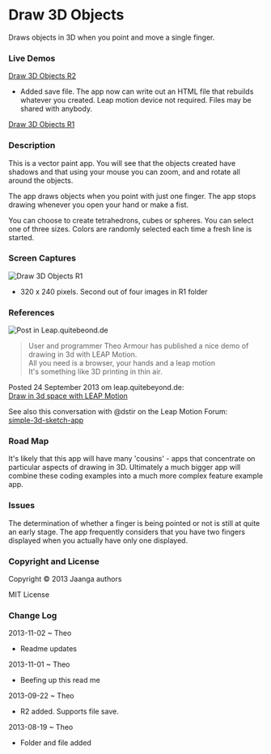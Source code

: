 Draw 3D Objects
===============
Draws objects in 3D when you point and move a single finger.

### Live Demos 

[Draw 3D Objects R2](http://jaanga.github.io/gestification/cookbook/draw-3d-objects/r2/draw-3d-objects.html)   

* Added save file. The app now can write out an HTML file that rebuilds whatever you created. Leap motion device not required. 
Files may be shared with anybody.  

[Draw 3D Objects R1](http://jaanga.github.io/gestification/cookbook/draw-3d-objects/r1/draw-3d-objects.html)

### Description

This is a vector paint app. You will see that the objects created have shadows and that using your mouse you can zoom, and and rotate all around the objects.

The app draws objects when you point with just one finger. The app stops drawing whenever you open your hand or make a fist.

You can choose to create tetrahedrons, cubes or spheres. You can select one of three sizes. Colors are randomly selected each time a fresh line is started.



[pic]: http://jaanga.github.io/gestification/cookbook/draw-3d-objects/r1/draw-3d-objects-screen-grab-240x180.png

### Screen Captures

![Draw 3D Objects R1](http://jaanga.github.io/gestification/cookbook/draw-3d-objects/r1/draw-3d-objects-screen-grab-320x240.png)

* 320 x 240 pixels. Second out of four images in R1 folder

### References
![Post in Leap.quitebeond.de](http://leap.quitebeyond.de/wp-content/uploads/2013/09/leapdraw-604x270.jpg)

> User and programmer Theo Armour has published a nice demo of drawing in 3d with LEAP Motion.  
> All you need is a browser, your hands and a leap motion  
> It's something like 3D printing in thin air.   

Posted 24 September 2013 om leap.quitebeyond.de:  
[Draw in 3d space with LEAP Motion](http://leap.quitebeyond.de/draw-3d-space-leap-motion/)

See also this conversation with @dstir on the Leap Motion Forum:   
[simple-3d-sketch-app](https://forums.leapmotion.com/forum/general-discussion/apps-and-project-discussion/53293-simple-3d-sketch-app "forum thread")


### Road Map
It's likely that this app will have many 'cousins' - apps that concentrate on particular aspects of drawing in 3D. 
Ultimately a much bigger app will combine these coding examples into a much more complex feature example app.


### Issues
The determination of whether a finger is being pointed or not is still at quite an early stage. 
The app frequently considers that you have two fingers displayed when you actually have only one displayed. 

### Copyright and License
Copyright &copy; 2013 Jaanga authors

MIT License

### Change Log

2013-11-02 ~ Theo

* Readme updates

2013-11-01 ~ Theo   

* Beefing up this read me

2013-09-22 ~ Theo  

* R2 added. Supports file save.

2013-08-19 ~ Theo  
* Folder and file added